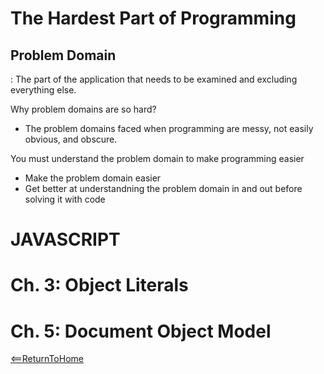 # The Hardest Part of Programming

## Problem Domain
: The part of the application that needs to be examined and excluding everything else.

Why problem domains are so hard?

- The problem domains faced when programming are messy, not easily obvious, and obscure. 

You must understand the problem domain to make programming easier

- Make the problem domain easier
- Get better at understandning the problem domain in and out before solving it with code

# JAVASCRIPT

# Ch. 3: Object Literals

# Ch. 5: Document Object Model

[<==ReturnToHome](README.md)
